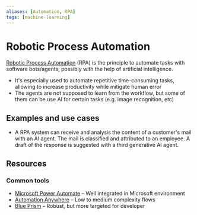 ```yaml
---
aliases: [Automation, RPA]
tags: [machine-learning]
---
```


# Robotic Process Automation

[Robotic Process Automation](https://en.wikipedia.org/wiki/Robotic_process_automation#) (RPA) is the principle to automate tasks with software bots/agents, possibly with the help of artificial intelligence.

- It's especially used to automate repetitive time-consuming tasks, allowing to increase productivity while mitigate human error
- The agents are not supposed to learn from the workflow, but some of them can be use AI for certain tasks (e.g. image recognition, etc)

## Examples and use cases

- A RPA system can receive and analysis the content of a customer's mail with an AI agent. The mail is classified and attributed to an employee. A draft of the response is suggested with a third generative AI agent.

## Resources

### Common tools

- [Microsoft Power Automate](https://en.wikipedia.org/wiki/Microsoft_Power_Automate) – Well integrated in Microsoft environment
- [Automation Anywhere](https://en.wikipedia.org/wiki/Automation_Anywhere) – Low to medium complexity flows
- [Blue Prism](https://en.wikipedia.org/wiki/Blue_Prism) – Robust, but more targeted for developer